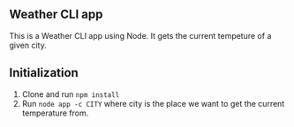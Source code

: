 ## Weather CLI app

This is a Weather CLI app using Node. It gets the current tempeture of a given city.

## Initialization

1. Clone and run `npm install`
2. Run `node app -c CITY` where city is the place we want to get the current temperature from.
